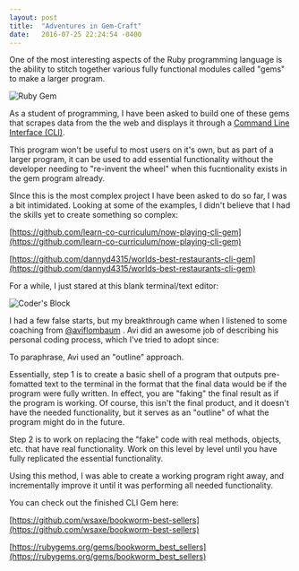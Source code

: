 ```yaml
---
layout: post
title:  "Adventures in Gem-Craft"
date:   2016-07-25 22:24:54 -0400
---
```



One of the most interesting aspects of the Ruby programming language is the ability to stitch together various fully functional modules called "gems" to make a larger program. 

![Ruby Gem](https://stormpath.com/wp-content/uploads/2016/04/preview_COLOURBOX4628597.jpg)

As a student of programming, I have been asked to build one of these gems that scrapes data from the the web and displays it through a [Command Line Interface (CLI)](https://en.wikipedia.org/wiki/Command-line_interface). 

This program won't be useful to most users on it's own, but as part of a larger program, it can be used to add essential functionality without the developer needing to "re-invent the wheel" when this fucntionality exists in the gem program already.

SInce this is the most complex project I have been asked to do so far, I was a bit intimidated. Looking at some of the examples, I didn't believe that I had the skills yet to create something so complex:

[https://github.com/learn-co-curriculum/now-playing-cli-gem](https://github.com/learn-co-curriculum/now-playing-cli-gem)

[https://github.com/dannyd4315/worlds-best-restaurants-cli-gem](https://github.com/dannyd4315/worlds-best-restaurants-cli-gem)

For a while, I just stared at this blank terminal/text editor:

![Coder's Block](http://cacm.acm.org/system/assets/0000/4887/032011_CACMpg34_Coders-Block.large.jpg?1300392330&1300392329)

I had a few false starts, but my breakthrough came when I listened to some coaching from [@aviflombaum](https://twitter.com/aviflombaum) . Avi did an awesome job of describing his personal coding process, which I've tried to adopt since:

To paraphrase, Avi used an "outline" approach. 

Essentially, step 1 is to create a basic shell of a program that outputs pre-fomatted text to the terminal in the format that the final data would be if the program were fully written. In effect, you are "faking" the final result as if the program is working. Of course, this isn't the final product, and it doesn't have the needed functionality, but it serves as an "outline" of what the program might do in the future.

Step 2 is to work on replacing the "fake" code with real methods, objects, etc. that have real functionality. Work on this level by level until you have fully replicated the essential functionality. 

Using this method, I was able to create a working program right away, and incrementally improve it until it was performing all needed functionality. 

You can check out the finished CLI Gem here:

[https://github.com/wsaxe/bookworm-best-sellers](https://github.com/wsaxe/bookworm-best-sellers)

[https://rubygems.org/gems/bookworm_best_sellers](https://rubygems.org/gems/bookworm_best_sellers)
